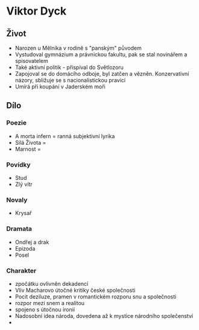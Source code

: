 # Viktor Dyck

## Život
- Narozen u Mělníka v rodině s "panským" původem
- Vystudoval gymnázium a právnickou fakultu, pak se stal novinářem a spisovatelem
- Také aktivní politik - přispíval do Světlozoru
- Zapojoval se do domácího odboje, byl zatčen a vězněn. Konzervativní názory, sbližuje se s nacionalistickou pravicí
- Umírá při koupání v Jaderském moři

## Dílo
### Poezie
- A morta infern = ranná subjektivní lyrika
- Sílá Života = 
- Marnost = 
### Povídky
- Stud
- Zlý vítr
### Novaly
- Krysař
### Dramata
- Ondřej a drak
- Epizoda
- Posel
### Charakter
- zpočátku ovlivněn dekadencí
- Vliv Macharovo útočné kritiky české společnosti
- Pocit deziluze, pramen v romantickém rozporu snu a společnosti
- rozpor mezi snem a realitou
- spojeno s útočnou ironií
- Nadosobní idea národa, dovedena až k mystice národního společenství
- 
